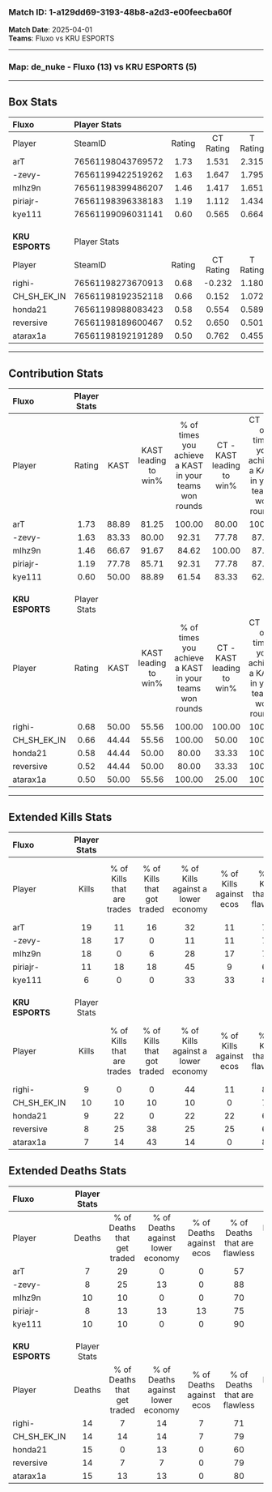 ### Match ID: 1-a129dd69-3193-48b8-a2d3-e00feecba60f  
**Match Date**: 2025-04-01  
**Teams**: Fluxo vs KRU ESPORTS  

---  

### **Map**: de_nuke - Fluxo (13) vs KRU ESPORTS (5)  
---  

## Box Stats  

| **Fluxo**       | Player Stats      |        |           |          |       |       |       |         |        |      |     |
| :- | :- | :-: | :-: | :-: | :-: | :-: | :-: | :-: | :-: | :-: | :-: |
| Player          | SteamID           | Rating | CT Rating | T Rating | KAST  |  ADR  | Kills | Assists | Deaths | K/D  | HS% |
| arT             | 76561198043769572 |  1.73  |   1.531   |  2.315   | 88.89 | 93.3  |  19   |    3    |   7    | 2.71 | 52  |
| -zevy-          | 76561199422519262 |  1.63  |   1.647   |  1.795   | 83.33 | 100.1 |  18   |    3    |   8    | 2.25 | 61  |
| mlhz9n          | 76561198399486207 |  1.46  |   1.417   |  1.651   | 66.67 | 104.4 |  18   |    2    |   10   | 1.80 | 38  |
| piriajr-        | 76561198396338183 |  1.19  |   1.112   |  1.434   | 77.78 | 77.2  |  11   |    4    |   8    | 1.38 | 81  |
| kye111          | 76561199096031141 |  0.60  |   0.565   |  0.664   | 50.00 | 52.5  |   6   |    2    |   10   | 0.60 | 16  |
|                 |                   |        |           |          |       |       |       |         |        |      |     |
|                 |                   |        |           |          |       |       |       |         |        |      |     |
|                 |                   |        |           |          |       |       |       |         |        |      |     |
| **KRU ESPORTS** | Player Stats      |        |           |          |       |       |       |         |        |      |     |
| Player          | SteamID           | Rating | CT Rating | T Rating | KAST  |  ADR  | Kills | Assists | Deaths | K/D  | HS% |
| righi-          | 76561198273670913 |  0.68  |  -0.232   |  1.180   | 50.00 | 68.4  |   9   |    3    |   14   | 0.64 | 88  |
| CH_SH_EK_IN     | 76561198192352118 |  0.66  |   0.152   |  1.072   | 44.44 | 66.3  |  10   |    0    |   14   | 0.71 | 60  |
| honda21         | 76561198988083423 |  0.58  |   0.554   |  0.589   | 44.44 | 61.9  |   9   |    1    |   15   | 0.60 | 77  |
| reversive       | 76561198189600467 |  0.52  |   0.650   |  0.501   | 44.44 | 51.7  |   8   |    0    |   14   | 0.57 | 50  |
| atarax1a        | 76561198192191289 |  0.50  |   0.762   |  0.455   | 50.00 | 50.9  |   7   |    3    |   15   | 0.47 | 57  |
---  

## Contribution Stats  

| **Fluxo**       | Player Stats |       |                      |                                                        |                           |                                                             |                          |                                                            |
| :- | :-: | :-: | :-: | :-: | :-: | :-: | :-: | :-: |
| Player          |    Rating    | KAST  | KAST leading to win% | % of times you achieve a KAST in your teams won rounds | CT - KAST leading to win% | CT - % of times you achieve a KAST in your teams won rounds | T - KAST leading to win% | T - % of times you achieve a KAST in your teams won rounds |
| arT             |     1.73     | 88.89 |        81.25         |                         100.00                         |           80.00           |                           100.00                            |          83.33           |                           100.00                           |
| -zevy-          |     1.63     | 83.33 |        80.00         |                         92.31                          |           77.78           |                            87.50                            |          83.33           |                           100.00                           |
| mlhz9n          |     1.46     | 66.67 |        91.67         |                         84.62                          |          100.00           |                            87.50                            |          80.00           |                           80.00                            |
| piriajr-        |     1.19     | 77.78 |        85.71         |                         92.31                          |           77.78           |                            87.50                            |          100.00          |                           100.00                           |
| kye111          |     0.60     | 50.00 |        88.89         |                         61.54                          |           83.33           |                            62.50                            |          100.00          |                           60.00                            |
|                 |              |       |                      |                                                        |                           |                                                             |                          |                                                            |
|                 |              |       |                      |                                                        |                           |                                                             |                          |                                                            |
|                 |              |       |                      |                                                        |                           |                                                             |                          |                                                            |
| **KRU ESPORTS** | Player Stats |       |                      |                                                        |                           |                                                             |                          |                                                            |
| Player          |    Rating    | KAST  | KAST leading to win% | % of times you achieve a KAST in your teams won rounds | CT - KAST leading to win% | CT - % of times you achieve a KAST in your teams won rounds | T - KAST leading to win% | T - % of times you achieve a KAST in your teams won rounds |
| righi-          |     0.68     | 50.00 |        55.56         |                         100.00                         |          100.00           |                           100.00                            |          50.00           |                           100.00                           |
| CH_SH_EK_IN     |     0.66     | 44.44 |        55.56         |                         100.00                         |           50.00           |                           100.00                            |          57.14           |                           100.00                           |
| honda21         |     0.58     | 44.44 |        50.00         |                         80.00                          |           33.33           |                           100.00                            |          60.00           |                           75.00                            |
| reversive       |     0.52     | 44.44 |        50.00         |                         80.00                          |           33.33           |                           100.00                            |          60.00           |                           75.00                            |
| atarax1a        |     0.50     | 50.00 |        55.56         |                         100.00                         |           25.00           |                           100.00                            |          80.00           |                           100.00                           |
---  

## Extended Kills Stats  

| **Fluxo**       | Player Stats |                            |                            |                                    |                         |                              |                                 |                                       |                    |           |
| :- | :-: | :-: | :-: | :-: | :-: | :-: | :-: | :-: | :-: | :-: |
| Player          |    Kills     | % of Kills that are trades | % of Kills that got traded | % of Kills against a lower economy | % of Kills against ecos | % of Kills that are flawless | % of Kills that are close duels | % of Kills that are assisted by flash | Pistol Round Kills | AWP Kills |
| arT             |      19      |             11             |             16             |                 32                 |           11            |              74              |               11                |                   0                   |         1          |     0     |
| -zevy-          |      18      |             17             |             0              |                 11                 |           11            |              72              |                0                |                   0                   |         7          |     7     |
| mlhz9n          |      18      |             0              |             6              |                 28                 |           17            |              78              |               17                |                   0                   |         0          |     0     |
| piriajr-        |      11      |             18             |             18             |                 45                 |            9            |              64              |               18                |                   0                   |         2          |     0     |
| kye111          |      6       |             0              |             0              |                 33                 |           33            |              83              |               17                |                   0                   |         0          |     0     |
|                 |              |                            |                            |                                    |                         |                              |                                 |                                       |                    |           |
|                 |              |                            |                            |                                    |                         |                              |                                 |                                       |                    |           |
|                 |              |                            |                            |                                    |                         |                              |                                 |                                       |                    |           |
| **KRU ESPORTS** | Player Stats |                            |                            |                                    |                         |                              |                                 |                                       |                    |           |
| Player          |    Kills     | % of Kills that are trades | % of Kills that got traded | % of Kills against a lower economy | % of Kills against ecos | % of Kills that are flawless | % of Kills that are close duels | % of Kills that are assisted by flash | Pistol Round Kills | AWP Kills |
| righi-          |      9       |             0              |             0              |                 44                 |           11            |              89              |                0                |                   0                   |         1          |     0     |
| CH_SH_EK_IN     |      10      |             10             |             10             |                 10                 |            0            |              70              |               20                |                  10                   |         1          |     0     |
| honda21         |      9       |             22             |             0              |                 22                 |           22            |              67              |               11                |                  11                   |         3          |     0     |
| reversive       |      8       |             25             |             38             |                 25                 |           25            |              63              |                0                |                   0                   |         0          |     0     |
| atarax1a        |      7       |             14             |             43             |                 14                 |            0            |              86              |                0                |                   0                   |         0          |     3     |
## Extended Deaths Stats  

| **Fluxo**       | Player Stats |                             |                                   |                          |                               |                            |                           |               |
| :- | :-: | :-: | :-: | :-: | :-: | :-: | :-: | :-: |
| Player          |    Deaths    | % of Deaths that get traded | % of Deaths against lower economy | % of Deaths against ecos | % of Deaths that are flawless | % of Deaths that are close | % of Deaths while blinded | Deaths to AWP |
| arT             |      7       |             29              |                 0                 |            0             |              57               |             14             |             0             |       1       |
| -zevy-          |      8       |             25              |                13                 |            0             |              88               |             0              |             0             |       0       |
| mlhz9n          |      10      |             10              |                 0                 |            0             |              70               |             20             |            20             |       0       |
| piriajr-        |      8       |             13              |                13                 |            13            |              75               |             0              |             0             |       0       |
| kye111          |      10      |             10              |                 0                 |            0             |              90               |             0              |             0             |       2       |
|                 |              |                             |                                   |                          |                               |                            |                           |               |
|                 |              |                             |                                   |                          |                               |                            |                           |               |
|                 |              |                             |                                   |                          |                               |                            |                           |               |
| **KRU ESPORTS** | Player Stats |                             |                                   |                          |                               |                            |                           |               |
| Player          |    Deaths    | % of Deaths that get traded | % of Deaths against lower economy | % of Deaths against ecos | % of Deaths that are flawless | % of Deaths that are close | % of Deaths while blinded | Deaths to AWP |
| righi-          |      14      |              7              |                14                 |            7             |              71               |             21             |             0             |       1       |
| CH_SH_EK_IN     |      14      |             14              |                14                 |            7             |              79               |             7              |             0             |       0       |
| honda21         |      15      |              0              |                13                 |            0             |              60               |             13             |             0             |       4       |
| reversive       |      14      |              7              |                 7                 |            0             |              79               |             7              |             0             |       2       |
| atarax1a        |      15      |             13              |                13                 |            0             |              80               |             7              |             0             |       0       |
